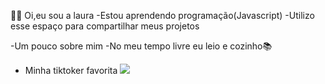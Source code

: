 🙋‍♀️ Oi,eu sou a laura
-Estou aprendendo programação(Javascript)
-Utilizo esse espaço para compartilhar meus projetos

   -Um pouco sobre mim
   -No meu tempo livre eu leio e cozinho📚
   - Minha tiktoker favorita
     ![](https://media.tenor.com/cbkhJKVDEDkAAAAC/harry-potter.gif)

